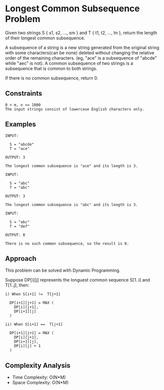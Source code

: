 # Longest Common Subsequence Problem

Given two strings S { s1, s2, ..., sm } and T { t1, t2, ..., tn }, return the length of their longest common subsequence.

A subsequence of a string is a new string generated from the original string with some characters(can be none) deleted without changing the relative order of the remaining characters. (eg, "ace" is a subsequence of "abcde" while "aec" is not). A common subsequence of two strings is a subsequence that is common to both strings.

If there is no common subsequence, return 0.

## Constraints

```
0 < m, n <= 1000
The input strings consist of lowercase English characters only.
```

## Examples

```
INPUT:

  S = "abcde"
  T = "ace" 

OUTPUT: 3  

The longest common subsequence is "ace" and its length is 3.
```

```
INPUT:

  S = "abc"
  T = "abc"

OUTPUT: 3

The longest common subsequence is "abc" and its length is 3.
```

```
INPUT:

  S = "abc"
  T = "def"

OUTPUT: 0

There is no such common subsequence, so the result is 0.
```

## Approach

This problem can be solved with Dynamic Programming.

Suppose DP[i][j] represents the longuest common sequence S[1..i] and T[1..j], then: 

```
i) When S[i+1] !=  T[j+1]

  DP[i+1][j+1] = MAX (
    DP[i][j+1],
    DP[i+1][j]
  )

ii) When S[i+1] ==  T[j+1]

  DP[i+1][j+1] = MAX (
    DP[i][j+1],
    DP[i+1][j],
    DP[i][j] + 1
  )
```

## Complexity Analysis

* Time Complexity: O(N*M)
* Space Complexity: O(N*M)

